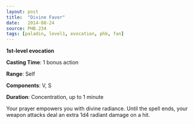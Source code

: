 ```yaml
---
layout: post
title:  "Divine Favor"
date:   2014-08-24
source: PHB.234
tags: [paladin, level1, evocation, phb, fan]
---
```


**1st-level evocation**

**Casting Time**: 1 bonus action

**Range**: Self

**Components**: V, S

**Duration**: Concentration, up to 1 minute

Your prayer empowers you with divine radiance. Until the spell ends, your weapon attacks deal an extra 1d4 radiant damage on a hit.

